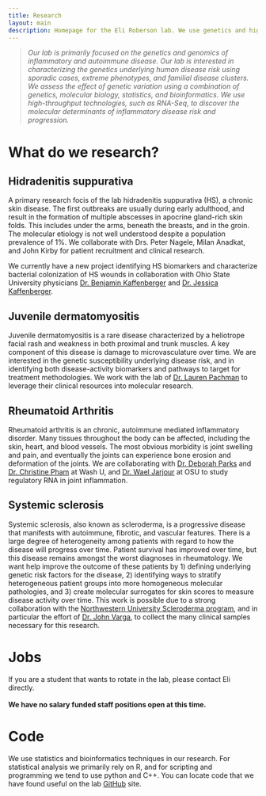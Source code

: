 ```yaml
---
title: Research
layout: main
description: Homepage for the Eli Roberson lab. We use genetics and high-throughput technologies to dissect the causes and potential treatments of human autoimmune  and inflammatory diseases.
---
```


<div id="maintext">
<blockquote>
<p><em>
Our lab is primarily focused on the genetics and genomics of inflammatory and autoimmune disease. Our lab is interested in characterizing the genetics underlying human disease risk using sporadic cases, extreme phenotypes, and familial disease clusters. We assess the effect of genetic variation using a combination of genetics, molecular biology, statistics, and bioinformatics. We use high-throughput technologies, such as RNA-Seq, to discover the molecular determinants of inflammatory disease risk and progression.  
</em></p>
</blockquote>

<h1>What do we research?</h1>

<h2>Hidradenitis suppurativa</h2>
A primary research focis of the lab hidradenitis suppurativa (HS), a chronic skin disease. The first outbreaks are usually during early adulthood, and result in the formation of multiple abscesses in apocrine gland-rich skin folds. This includes under the arms, beneath the breasts, and in the groin. The molecular etiology is not well understood despite a population prevalence of 1%. We collaborate with  Drs. Peter Nagele, Milan Anadkat, and John Kirby for patient recruitment and clinical research.

We currently have a new project identifying HS biomarkers and characterize bacterial colonization of HS wounds in collaboration with Ohio State University physicians <a href="https://wexnermedical.osu.edu/find-a-doctor/benjamin-kaffenberger-md-39618">Dr. Benjamin Kaffenberger</a> and <a href="https://wexnermedical.osu.edu/find-a-doctor/jessica-kaffenberger-md-50146">Dr. Jessica Kaffenberger</a>.

<h2>Juvenile dermatomyositis</h2>
Juvenile dermatomyositis is a rare disease characterized by a heliotrope facial rash and weakness in both proximal and trunk muscles. A key component of this disease is damage to microvasculature over time. We are interested in the genetic susceptibility underlying disease risk, and in identifying both disease-activity biomarkers and pathways to target for treatment methodologies. We work with the lab of <a href="https://www.luriechildrens.org/en-us/care-services/find-a-doctor/Pages/Pachman_Lauren_1858.aspx">Dr. Lauren Pachman</a> to leverage their clinical resources into molecular research.

<h2>Rheumatoid Arthritis</h2>
Rheumatoid arthritis is an chronic, autoimmune mediated inflammatory disorder. Many tissues throughout the body can be affected, including the skin, heart, and blood vessels. The most obvious morbidity is joint swelling and pain, and eventually the joints can experience bone erosion and deformation of the joints. We are collaborating with <a href="https://wuphysicians.wustl.edu/for-patients/find-a-physician/deborah-parks">Dr. Deborah Parks</a> and <a href="https://wuphysicians.wustl.edu/for-patients/find-a-physician/christine-pham">Dr. Christine Pham</a> at Wash U, and <a href="https://internalmedicine.osu.edu/rheumatology/directory/faculty/waeljarjour/">Dr. Wael Jarjour</a> at OSU to study regulatory RNA in joint inflammation.

<h2>Systemic sclerosis</h2>
Systemic sclerosis, also known as scleroderma, is a progressive disease that manifests with autoimmune, fibrotic, and vascular features. There is a large degree of heterogeneity among patients with regard to how the disease will progress over time. Patient survival has improved over time, but this disease remains amongst the worst diagnoses in rheumatology. We want help improve the outcome of these patients by 1) defining underlying genetic risk factors for the disease, 2) identifying ways to stratify heterogeneous patient groups into more homogeneous molecular pathologies, and 3) create molecular surrogates for skin scores to measure disease activity over time. This work is possible due to a strong collaboration with the <a href="http://scleroderma.northwestern.edu/">Northwestern University Scleroderma program</a>, and in particular the effort of <a href="http://scleroderma.northwestern.edu/members/profile.html?xid=16719">Dr. John Varga</a>, to collect the many clinical samples necessary for this research.

<h1>Jobs</h1>
If you are a student that wants to rotate in the lab, please contact Eli directly.<br>
<br>
<b>We have no salary funded staff positions open at this time.</b>

<h1>Code</h1>
We use statistics and bioinformatics techniques in our research. For statistical analysis we primarily rely on R, and for scripting and programming we tend to use python and C++. You can locate code that we have found useful on the lab <a href="http://github.com/robersonlab">GitHub</a> site.

